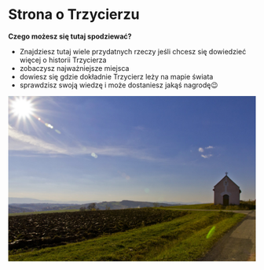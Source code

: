 # Strona o Trzycierzu 
**Czego możesz się tutaj spodziewać?**
- Znajdziesz tutaj wiele przydatnych rzeczy jeśli chcesz się dowiedzieć więcej o historii Trzycierza
- zobaczysz najważniejsze miejsca
- dowiesz się gdzie dokładnie Trzycierz leży na mapie świata
- sprawdzisz swoją wiedzę i może dostaniesz jakąś nagrodę😉

![Zdjęcie kapliczki w Trzycierzu](/img/baner.jpg)
